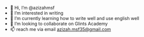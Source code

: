 - 👋 Hi, I’m @azizahmsf
- 👀 I’m interested in writing
- 🌱 I’m currently learning how to write well and use english well
- 💞️ I’m looking to collaborate on Glints Academy
- 📫 reach me via email azizah.msf35@gmail.com

<!---
azizahmsf/azizahmsf is a ✨ special ✨ repository because its `README.md` (this file) appears on your GitHub profile.
You can click the Preview link to take a look at your changes.
--->
